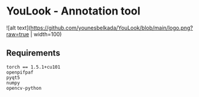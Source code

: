# YouLook - Annotation tool 

![alt text](https://github.com/younesbelkada/YouLook/blob/main/logo.png?raw=true | width=100)

## Requirements

```
torch == 1.5.1+cu101
openpifpaf
pyqt5
numpy
opencv-python
```


